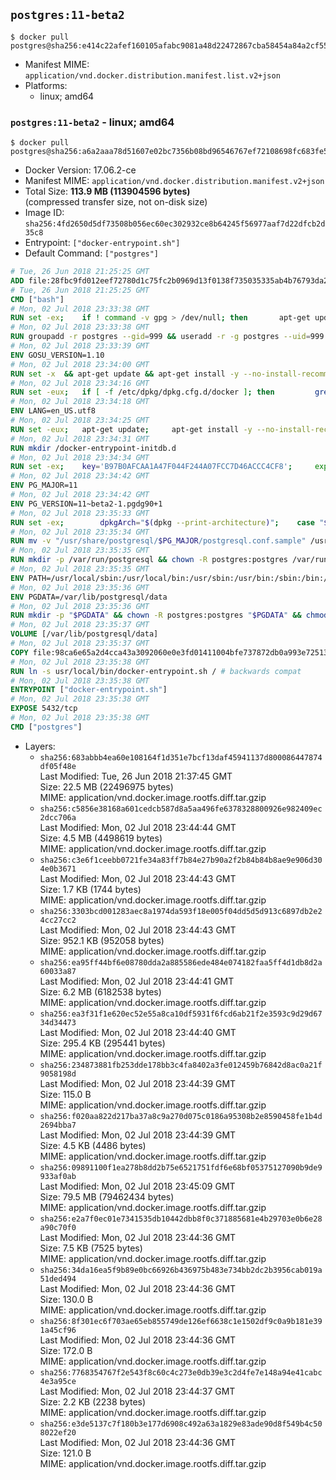 ## `postgres:11-beta2`

```console
$ docker pull postgres@sha256:e414c22afef160105afabc9081a48d22472867cba58454a84a2cf55049d9a0a9
```

-	Manifest MIME: `application/vnd.docker.distribution.manifest.list.v2+json`
-	Platforms:
	-	linux; amd64

### `postgres:11-beta2` - linux; amd64

```console
$ docker pull postgres@sha256:a6a2aaa78d51607e02bc7356b08bd96546767ef72108698fc683fe5e47ade190
```

-	Docker Version: 17.06.2-ce
-	Manifest MIME: `application/vnd.docker.distribution.manifest.v2+json`
-	Total Size: **113.9 MB (113904596 bytes)**  
	(compressed transfer size, not on-disk size)
-	Image ID: `sha256:4fd2650d5df73508b056ec60ec302932ce8b64245f56977aaf7d22dfcb2d35c8`
-	Entrypoint: `["docker-entrypoint.sh"]`
-	Default Command: `["postgres"]`

```dockerfile
# Tue, 26 Jun 2018 21:25:25 GMT
ADD file:28fbc9fd012eef72780d1c75fc2b0969d13f0138f735035335ab4b76793da2da in / 
# Tue, 26 Jun 2018 21:25:25 GMT
CMD ["bash"]
# Mon, 02 Jul 2018 23:33:38 GMT
RUN set -ex; 	if ! command -v gpg > /dev/null; then 		apt-get update; 		apt-get install -y --no-install-recommends 			gnupg 			dirmngr 		; 		rm -rf /var/lib/apt/lists/*; 	fi
# Mon, 02 Jul 2018 23:33:38 GMT
RUN groupadd -r postgres --gid=999 && useradd -r -g postgres --uid=999 postgres
# Mon, 02 Jul 2018 23:33:39 GMT
ENV GOSU_VERSION=1.10
# Mon, 02 Jul 2018 23:34:00 GMT
RUN set -x 	&& apt-get update && apt-get install -y --no-install-recommends ca-certificates wget && rm -rf /var/lib/apt/lists/* 	&& wget -O /usr/local/bin/gosu "https://github.com/tianon/gosu/releases/download/$GOSU_VERSION/gosu-$(dpkg --print-architecture)" 	&& wget -O /usr/local/bin/gosu.asc "https://github.com/tianon/gosu/releases/download/$GOSU_VERSION/gosu-$(dpkg --print-architecture).asc" 	&& export GNUPGHOME="$(mktemp -d)" 	&& gpg --keyserver ha.pool.sks-keyservers.net --recv-keys B42F6819007F00F88E364FD4036A9C25BF357DD4 	&& gpg --batch --verify /usr/local/bin/gosu.asc /usr/local/bin/gosu 	&& rm -rf "$GNUPGHOME" /usr/local/bin/gosu.asc 	&& chmod +x /usr/local/bin/gosu 	&& gosu nobody true 	&& apt-get purge -y --auto-remove ca-certificates wget
# Mon, 02 Jul 2018 23:34:16 GMT
RUN set -eux; 	if [ -f /etc/dpkg/dpkg.cfg.d/docker ]; then 		grep -q '/usr/share/locale' /etc/dpkg/dpkg.cfg.d/docker; 		sed -ri '/\/usr\/share\/locale/d' /etc/dpkg/dpkg.cfg.d/docker; 		! grep -q '/usr/share/locale' /etc/dpkg/dpkg.cfg.d/docker; 	fi; 	apt-get update; apt-get install -y locales; rm -rf /var/lib/apt/lists/*; 	localedef -i en_US -c -f UTF-8 -A /usr/share/locale/locale.alias en_US.UTF-8
# Mon, 02 Jul 2018 23:34:18 GMT
ENV LANG=en_US.utf8
# Mon, 02 Jul 2018 23:34:25 GMT
RUN set -eux; 	apt-get update; 	apt-get install -y --no-install-recommends libnss-wrapper; 	rm -rf /var/lib/apt/lists/*
# Mon, 02 Jul 2018 23:34:31 GMT
RUN mkdir /docker-entrypoint-initdb.d
# Mon, 02 Jul 2018 23:34:34 GMT
RUN set -ex; 	key='B97B0AFCAA1A47F044F244A07FCC7D46ACCC4CF8'; 	export GNUPGHOME="$(mktemp -d)"; 	gpg --keyserver ha.pool.sks-keyservers.net --recv-keys "$key"; 	gpg --export "$key" > /etc/apt/trusted.gpg.d/postgres.gpg; 	rm -rf "$GNUPGHOME"; 	apt-key list
# Mon, 02 Jul 2018 23:34:42 GMT
ENV PG_MAJOR=11
# Mon, 02 Jul 2018 23:34:42 GMT
ENV PG_VERSION=11~beta2-1.pgdg90+1
# Mon, 02 Jul 2018 23:35:33 GMT
RUN set -ex; 		dpkgArch="$(dpkg --print-architecture)"; 	case "$dpkgArch" in 		amd64|i386|ppc64el) 			echo "deb http://apt.postgresql.org/pub/repos/apt/ stretch-pgdg main $PG_MAJOR" > /etc/apt/sources.list.d/pgdg.list; 			apt-get update; 			;; 		*) 			echo "deb-src http://apt.postgresql.org/pub/repos/apt/ stretch-pgdg main $PG_MAJOR" > /etc/apt/sources.list.d/pgdg.list; 						tempDir="$(mktemp -d)"; 			cd "$tempDir"; 						savedAptMark="$(apt-mark showmanual)"; 						apt-get update; 			apt-get build-dep -y 				postgresql-common pgdg-keyring 				"postgresql-$PG_MAJOR=$PG_VERSION" 			; 			DEB_BUILD_OPTIONS="nocheck parallel=$(nproc)" 				apt-get source --compile 					postgresql-common pgdg-keyring 					"postgresql-$PG_MAJOR=$PG_VERSION" 			; 						apt-mark showmanual | xargs apt-mark auto > /dev/null; 			apt-mark manual $savedAptMark; 						ls -lAFh; 			dpkg-scanpackages . > Packages; 			grep '^Package: ' Packages; 			echo "deb [ trusted=yes ] file://$tempDir ./" > /etc/apt/sources.list.d/temp.list; 			apt-get -o Acquire::GzipIndexes=false update; 			;; 	esac; 		apt-get install -y postgresql-common; 	sed -ri 's/#(create_main_cluster) .*$/\1 = false/' /etc/postgresql-common/createcluster.conf; 	apt-get install -y 		"postgresql-$PG_MAJOR=$PG_VERSION" 	; 		rm -rf /var/lib/apt/lists/*; 		if [ -n "$tempDir" ]; then 		apt-get purge -y --auto-remove; 		rm -rf "$tempDir" /etc/apt/sources.list.d/temp.list; 	fi
# Mon, 02 Jul 2018 23:35:34 GMT
RUN mv -v "/usr/share/postgresql/$PG_MAJOR/postgresql.conf.sample" /usr/share/postgresql/ 	&& ln -sv ../postgresql.conf.sample "/usr/share/postgresql/$PG_MAJOR/" 	&& sed -ri "s!^#?(listen_addresses)\s*=\s*\S+.*!\1 = '*'!" /usr/share/postgresql/postgresql.conf.sample
# Mon, 02 Jul 2018 23:35:35 GMT
RUN mkdir -p /var/run/postgresql && chown -R postgres:postgres /var/run/postgresql && chmod 2777 /var/run/postgresql
# Mon, 02 Jul 2018 23:35:35 GMT
ENV PATH=/usr/local/sbin:/usr/local/bin:/usr/sbin:/usr/bin:/sbin:/bin:/usr/lib/postgresql/11/bin
# Mon, 02 Jul 2018 23:35:36 GMT
ENV PGDATA=/var/lib/postgresql/data
# Mon, 02 Jul 2018 23:35:36 GMT
RUN mkdir -p "$PGDATA" && chown -R postgres:postgres "$PGDATA" && chmod 777 "$PGDATA" # this 777 will be replaced by 700 at runtime (allows semi-arbitrary "--user" values)
# Mon, 02 Jul 2018 23:35:37 GMT
VOLUME [/var/lib/postgresql/data]
# Mon, 02 Jul 2018 23:35:37 GMT
COPY file:98ca6e65a2d4cca43a3092060e0e3fd01411004bfe737872db0a993e72513587 in /usr/local/bin/ 
# Mon, 02 Jul 2018 23:35:38 GMT
RUN ln -s usr/local/bin/docker-entrypoint.sh / # backwards compat
# Mon, 02 Jul 2018 23:35:38 GMT
ENTRYPOINT ["docker-entrypoint.sh"]
# Mon, 02 Jul 2018 23:35:38 GMT
EXPOSE 5432/tcp
# Mon, 02 Jul 2018 23:35:38 GMT
CMD ["postgres"]
```

-	Layers:
	-	`sha256:683abbb4ea60e108164f1d351e7bcf13daf45941137d800086447874df05f48e`  
		Last Modified: Tue, 26 Jun 2018 21:37:45 GMT  
		Size: 22.5 MB (22496975 bytes)  
		MIME: application/vnd.docker.image.rootfs.diff.tar.gzip
	-	`sha256:c5856e38168a601cedcb587d8a5aa496fe6378328800926e982409ec2dcc706a`  
		Last Modified: Mon, 02 Jul 2018 23:44:44 GMT  
		Size: 4.5 MB (4498619 bytes)  
		MIME: application/vnd.docker.image.rootfs.diff.tar.gzip
	-	`sha256:c3e6f1ceebb0721fe34a83ff7b84e27b90a2f2b84b84b8ae9e906d304e0b3671`  
		Last Modified: Mon, 02 Jul 2018 23:44:43 GMT  
		Size: 1.7 KB (1744 bytes)  
		MIME: application/vnd.docker.image.rootfs.diff.tar.gzip
	-	`sha256:3303bcd001283aec8a1974da593f18e005f04dd5d5d913c6897db2e24cc27cc2`  
		Last Modified: Mon, 02 Jul 2018 23:44:43 GMT  
		Size: 952.1 KB (952058 bytes)  
		MIME: application/vnd.docker.image.rootfs.diff.tar.gzip
	-	`sha256:ea95ff44bf6e08780dda2a885586ede484e074182faa5ff4d1db8d2a60033a87`  
		Last Modified: Mon, 02 Jul 2018 23:44:41 GMT  
		Size: 6.2 MB (6182538 bytes)  
		MIME: application/vnd.docker.image.rootfs.diff.tar.gzip
	-	`sha256:ea3f31f1e620ec52e55a8ca10df5931f6fcd6ab21f2e3593c9d29d6734d34473`  
		Last Modified: Mon, 02 Jul 2018 23:44:40 GMT  
		Size: 295.4 KB (295441 bytes)  
		MIME: application/vnd.docker.image.rootfs.diff.tar.gzip
	-	`sha256:234873881fb253dde178bb3c4fa8402a3fe012459b76842d8ac0a21f9058198d`  
		Last Modified: Mon, 02 Jul 2018 23:44:39 GMT  
		Size: 115.0 B  
		MIME: application/vnd.docker.image.rootfs.diff.tar.gzip
	-	`sha256:f020aa822d217ba37a8c9a270d075c0186a95308b2e8590458fe1b4d2694bba7`  
		Last Modified: Mon, 02 Jul 2018 23:44:39 GMT  
		Size: 4.5 KB (4486 bytes)  
		MIME: application/vnd.docker.image.rootfs.diff.tar.gzip
	-	`sha256:09891100f1ea278b8dd2b75e6521751fdf6e68bf05375127090b9de9933af0ab`  
		Last Modified: Mon, 02 Jul 2018 23:45:09 GMT  
		Size: 79.5 MB (79462434 bytes)  
		MIME: application/vnd.docker.image.rootfs.diff.tar.gzip
	-	`sha256:e2a7f0ec01e7341535db10442dbb8f0c371885681e4b29703e0b6e28a90c70f0`  
		Last Modified: Mon, 02 Jul 2018 23:44:36 GMT  
		Size: 7.5 KB (7525 bytes)  
		MIME: application/vnd.docker.image.rootfs.diff.tar.gzip
	-	`sha256:34da16ea5f9b89e0bc66926b436975b483e734bb2dc2b3956cab019a51ded494`  
		Last Modified: Mon, 02 Jul 2018 23:44:36 GMT  
		Size: 130.0 B  
		MIME: application/vnd.docker.image.rootfs.diff.tar.gzip
	-	`sha256:8f301ec6f703ae65eb855749de126ef6638c1e1502df9c0a9b181e391a45cf96`  
		Last Modified: Mon, 02 Jul 2018 23:44:36 GMT  
		Size: 172.0 B  
		MIME: application/vnd.docker.image.rootfs.diff.tar.gzip
	-	`sha256:7768354767f2e543f8c60c4c273e0db39e3c2d4fe7e148a94e41cabc4e3a95ce`  
		Last Modified: Mon, 02 Jul 2018 23:44:37 GMT  
		Size: 2.2 KB (2238 bytes)  
		MIME: application/vnd.docker.image.rootfs.diff.tar.gzip
	-	`sha256:e3de5137c7f180b3e177d6908c492a63a1829e83ade90d8f549b4c508022ef20`  
		Last Modified: Mon, 02 Jul 2018 23:44:36 GMT  
		Size: 121.0 B  
		MIME: application/vnd.docker.image.rootfs.diff.tar.gzip
